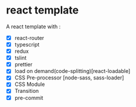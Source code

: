 # react template
A react template with :
- [x] react-router
- [x] typescript
- [x] redux
- [x] tslint 
- [x] prettier
- [x] load on demand(code-splitting)[react-loadable]
- [x] CSS Pre-processor [node-sass, sass-loader]
- [x] CSS Module 
- [x] Transition
- [x] pre-commit